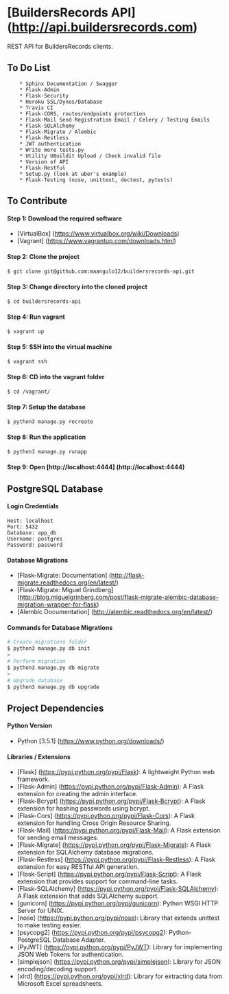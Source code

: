 # [BuildersRecords API] (http://api.buildersrecords.com)

REST API for BuildersRecords clients.

## To Do List
```
    * Sphinx Documentation / Swagger
    * Flask-Admin
    * Flask-Security
    * Heroku SSL/Dynos/Database
    * Travis CI
    * Flask-CORS, routes/endpoints protection
    * Flask-Mail Send Registration Email / Celery / Testing Emails
    * Flask-SQLAlchemy
    * Flask-Migrate / Alembic
    * Flask-Restless
    * JWT authentication
    * Write more tests.py
    * Utility UBuildit Upload / Check invalid file
    * Version of API
    * Flask-Restful
    * Setup.py (look at uber's example)
    * Flask-Testing (nose, unittest, doctest, pytests)
```

## To Contribute

#### Step 1: Download the required software

+ [VirtualBox] (https://www.virtualbox.org/wiki/Downloads)
+ [Vagrant] (https://www.vagrantup.com/downloads.html)

#### Step 2: Clone the project
>
```bash
$ git clone git@github.com:maangulo12/buildersrecords-api.git
```

#### Step 3: Change directory into the cloned project
>
```bash
$ cd buildersrecords-api
```

#### Step 4: Run vagrant
>
```bash
$ vagrant up    
```

#### Step 5: SSH into the virtual machine
>
```bash
$ vagrant ssh
```

#### Step 6: CD into the vagrant folder
>
```bash
$ cd /vagrant/
```

#### Step 7: Setup the database
>
```bash
$ python3 manage.py recreate
```

#### Step 8: Run the application
>
```bash
$ python3 manage.py runapp    
```

#### Step 9: Open [http://localhost:4444] (http://localhost:4444)

## PostgreSQL Database

#### Login Credentials
```
Host: localhost
Port: 5432
Database: app_db
Username: postgres
Password: password
```

#### Database Migrations
+ [Flask-Migrate: Documentation]
    (http://flask-migrate.readthedocs.org/en/latest/)
+ [Flask-Migrate: Miguel Grindberg]
    (http://blog.miguelgrinberg.com/post/flask-migrate-alembic-database-migration-wrapper-for-flask)
+ [Alembic Documentation]
    (http://alembic.readthedocs.org/en/latest/)

#### Commands for Database Migrations
>
```bash
# Create migrations folder
$ python3 manage.py db init
>
# Perform migration
$ python3 manage.py db migrate
>
# Upgrade database
$ python3 manage.py db upgrade
```

## Project Dependencies

#### Python Version
+ Python [3.5.1] (https://www.python.org/downloads/)

#### Libraries / Extensions
+ [Flask] (https://pypi.python.org/pypi/Flask): A lightweight Python web framework.
+ [Flask-Admin] (https://pypi.python.org/pypi/Flask-Admin): A Flask extension for creating the admin interface.
+ [Flask-Bcrypt] (https://pypi.python.org/pypi/Flask-Bcrypt): A Flask extension for hashing passwords using bcrypt.
+ [Flask-Cors] (https://pypi.python.org/pypi/Flask-Cors): A Flask extension for handling Cross Origin Resource Sharing.
+ [Flask-Mail] (https://pypi.python.org/pypi/Flask-Mail): A Flask extension for sending email messages.
+ [Flask-Migrate] (https://pypi.python.org/pypi/Flask-Migrate): A Flask extension for SQLAlchemy database migrations.
+ [Flask-Restless] (https://pypi.python.org/pypi/Flask-Restless): A Flask extension for easy RESTful API generation.
+ [Flask-Script] (https://pypi.python.org/pypi/Flask-Script): A Flask extension that provides support for command-line tasks.
+ [Flask-SQLAlchemy] (https://pypi.python.org/pypi/Flask-SQLAlchemy): A Flask extension that adds SQLAlchemy support.
+ [gunicorn] (https://pypi.python.org/pypi/gunicorn): Python WSGI HTTP Server for UNIX.
+ [nose] (https://pypi.python.org/pypi/nose): Library that extends unittest to make testing easier.
+ [psycopg2] (https://pypi.python.org/pypi/psycopg2): Python-PostgreSQL Database Adapter.
+ [PyJWT] (https://pypi.python.org/pypi/PyJWT): Library for implementing JSON Web Tokens for authentication.
+ [simplejson] (https://pypi.python.org/pypi/simplejson): Library for JSON encoding/decoding support.
+ [xlrd] (https://pypi.python.org/pypi/xlrd): Library for extracting data from Microsoft Excel spreadsheets.
